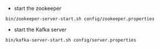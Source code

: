 * start the zookeeper
```
bin/zookeeper-server-start.sh config/zookeeper.properties
```


* start the Kafka server
```
bin/kafka-server-start.sh config/server.properties
```
